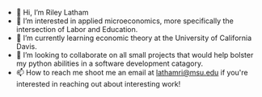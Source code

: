 - 👋 Hi, I’m Riley Latham
- 👀 I’m interested in applied microeconomics, more specifically the intersection of Labor and Education.
- 🌱 I’m currently learning economic theory at the University of California Davis.
- 💞️ I’m looking to collaborate on all small projects that would help bolster my python abilities in a software development catagory.
- 📫 How to reach me shoot me an email at lathamri@msu.edu if you're interested in reaching out about interesting work!

